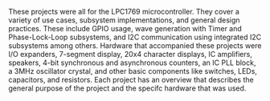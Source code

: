 These projects were all for the LPC1769 microcontroller. They cover a variety of use cases, subsystem implementations, and general design practices. These include GPIO usage, wave generation with Timer and Phase-Lock-Loop subsystems, and I2C communication using integrated I2C subsystems among others. 
Hardware that accompanied these projects were I/O expanders, 7-segment display, 20x4 character displays, IC amplifiers, speakers, 4-bit synchronous and asynchronous counters, an IC PLL block, a 3MHz oscillator crystal, and other basic components like switches, LEDs, capacitors, and resistors. 
Each project has an overview that describes the general purpose of the project and the specifc hardware that was used. 
